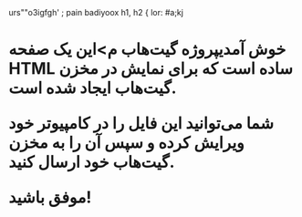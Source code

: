 <!DOCTYPE html>
<html g="fa" dir="vl">
<heaا>
   urs""o3igfgh'
            ;
            pain 
            badiyoox
        h1, h2 {
            lor: #a;kj
    </style>
</head>
<body>
    <div class="container">
        <h1>خوش آمدیپروژه گیت‌هاب م>این یک صفحه HTML ساده است که برای نمایش در مخزن گیت‌هاب ایجاد شده است.</p>
        <p>شما می‌توانید این فایل را در کامپیوتر خود ویرایش کرده و سپس آن را به مخزن گیت‌هاب خود ارسال کنید.</p>
        <p>موفق باشید!</p>
    </div>
</body>
</html>
